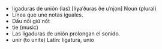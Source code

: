 - ligaduras de unión (las)	[liɣaˈðuɾas ðe uˈnjon]	Noun (plural)
- Línea que une notas iguales.
- Dấu nối giữ nốt
- tie (music)
- Las ligaduras de unión prolongan el sonido.
- unir (to unite)	Latin: ligatura, unio